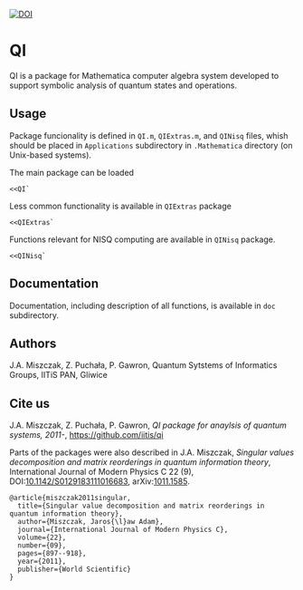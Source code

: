 

[![DOI](https://zenodo.org/badge/DOI/10.5281/zenodo.3988569.svg)](https://doi.org/10.5281/zenodo.3988569)



# QI

QI is a package for Mathematica computer algebra system developed to support symbolic analysis of quantum states and operations.

## Usage

Package funcionality is defined in `QI.m`, `QIExtras.m`, and `QINisq` files, whish should be placed in `Applications` subdirectory in `.Mathematica` directory (on Unix-based systems).

The main package can be loaded
```
<<QI`
```

Less common functionality is available in `QIExtras` package

```
<<QIExtras`
```

Functions relevant for NISQ computing are available in `QINisq` package.
```
<<QINisq`
```

## Documentation

Documentation, including description of all functions, is available in `doc` subdirectory.

## Authors

J.A. Miszczak, Z. Puchała, P. Gawron, Quantum Sytstems of Informatics Groups, IITiS PAN, Gliwice

## Cite us


J.A. Miszczak, Z. Puchała, P. Gawron, *QI package for anaylsis of quantum systems, 2011-*, https://github.com/iitis/qi


Parts of the packages were also described in
J.A. Miszczak,  *Singular values decomposition and matrix reorderings in quantum information theory*, International Journal of Modern Physics C 22 (9), DOI:[10.1142/S0129183111016683](https://doi.org/10.1142/S0129183111016683), arXiv:[1011.1585](https://arxiv.org/abs/1011.1585).

```
@article{miszczak2011singular,
  title={Singular value decomposition and matrix reorderings in quantum information theory},
  author={Miszczak, Jaros{\l}aw Adam},
  journal={International Journal of Modern Physics C},
  volume={22},
  number={09},
  pages={897--918},
  year={2011},
  publisher={World Scientific}
}
```

